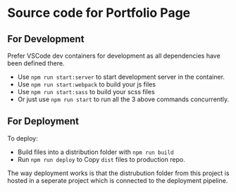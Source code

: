 # Source code for Portfolio Page

## For Development
Prefer VSCode dev containers for development as all dependencies have been defined there.
- Use `npm run start:server` to start development server in the container.
- Use `npm run start:webpack` to build your js files
- Use `npm run start:sass` to build your scss files
- Or just use `npm run start` to run all the 3 above commands concurrently. 

## For Deployment
To deploy:
- Build files into a distribution folder with `npm run build`
- Run `npm run deploy` to Copy `dist` files to production repo.

The way deployment works is that the distrubution folder from this project is hosted in a seperate project which is connected to the deployment pipeline.